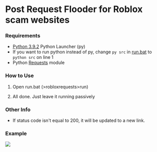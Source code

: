 <h1>Post Request Flooder for Roblox scam websites</h1>
<h3>Requirements</h3>

- <a href=https://www.python.org/downloads/>Python 3.9.2</a> Python Launcher (py)
- If you want to run python instead of py, change `py src` in <a href=https://github.com/RealLuminous/robloxrequests/blob/main/run.bat>run.bat</a> to `python src` on line 1
- Python <a href=https://requests.readthedocs.io/en/master/>Requests</a> module

<h3>How to Use</h3>

1) Open run.bat (>robloxrequests>run)

2) All done. Just leave it running passively

<h3>Other Info</h3>

- If status code isn't equal to 200, it will be updated to a new link.

<h3>Example</h3>
<img src=https://pays.host/uploads/1fbf4ee3-93c4-40be-9bc5-190fc26fd0a0/1uzsOOy4.png>
